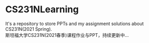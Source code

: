 # CS231NLearning
It's a repository to store PPTs and my assignment solutions about CS231N(2021 Spring).  
斯坦福大学CS231N(2021春季)课程作业与PPT，持续更新中...
